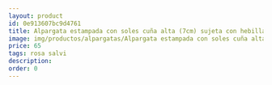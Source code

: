 ```yaml
---
layout: product
id: 0e913607bc9d4761
title: Alpargata estampada con soles cuña alta (7cm) sujeta con hebilla 
image: img/productos/alpargatas/Alpargata estampada con soles cuña alta (7cm) sujeta con hebilla =65 =rosa salvi.webp
price: 65 
tags: rosa salvi
description: 
order: 0
---
```

